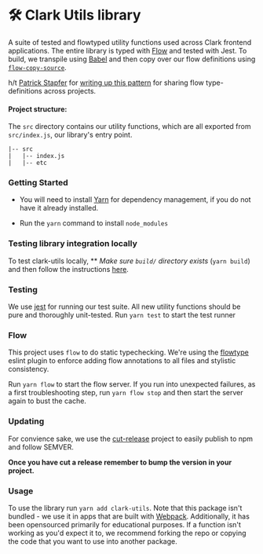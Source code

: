 # 🛠 Clark Utils library

A suite of tested and flowtyped utility functions used across Clark frontend applications. The entire library is typed with [Flow](https://flow.org/en/) and tested with Jest. To build, we transpile using [Babel](https://babeljs.io/) and then copy over our flow definitions using [`flow-copy-source`](https://github.com/AgentME/flow-copy-source).

h/t [Patrick Stapfer](https://twitter.com/ryyppy?source=user_profile----------------------------) for [writing up this pattern](https://medium.com/netscape/shipping-flowtype-definitions-in-npm-packages-c987917efb65) for sharing flow type-definitions across projects.

#### Project structure:

The `src` directory contains our utility functions, which are all exported from `src/index.js`, our library's entry point. 

```
|-- src
|   |-- index.js
|   |-- etc
```

### Getting Started

- You will need to install [Yarn](https://yarnpkg.com/en/docs/install) for dependency management, if you do not have it already installed.

- Run the `yarn` command to install `node_modules`

### Testing library integration locally

To test clark-utils locally, ** _Make sure `build/` directory exists_ (`yarn build`) and then follow the instructions [here](https://yarnpkg.com/lang/en/docs/cli/link/).

### Testing

We use [jest](https://facebook.github.io/jest/) for running our test suite. All new utility functions should be pure and thoroughly unit-tested. Run `yarn test` to start the test runner

### Flow

This project uses `flow` to do static typechecking. We're using the [flowtype](https://github.com/gajus/eslint-plugin-flowtype) eslint plugin to enforce adding flow annotations to all files and stylistic consistency.

Run `yarn flow` to start the flow server. If you run into unexpected failures, as a first troubleshooting step, run `yarn flow stop` and then start the server again to bust the cache.

### Updating

For convience sake, we use the [cut-release](https://github.com/bjoerge/cut-release) project to easily publish to npm and follow SEMVER.

**Once you have cut a release remember to bump the version in your project.**

### Usage

To use the library run `yarn add clark-utils`. Note that this package isn't bundled - we use it in apps that are built with [Webpack](https://webpack.js.org/guides/getting-started/). Additionally, it has been opensourced primarily for educational purposes. If a function isn't working as you'd expect it to, we recommend forking the repo or copying the code that you want to use into another package.
